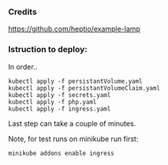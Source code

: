 ### Credits
https://github.com/heptio/example-lamp

### Istruction to deploy:

In order..

```console
kubectl apply -f persistantVolume.yaml
kubectl apply -f persistantVolumeClaim.yaml
kubectl apply -f secrets.yaml
kubectl apply -f php.yaml
kubectl apply -f ingress.yaml
```
Last step can take a couple of minutes.


Note, for test runs on minikube run first:
```console
minikube addons enable ingress
```
